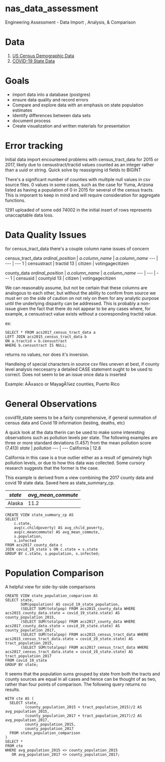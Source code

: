 # nas_data_assessment
Engineering Assessment - Data Import , Analysis, &amp; Comparison

# Data
1.  <a href="https://www.kaggle.com/datasets/muonneutrino/us-census-demographic-data?resource=download" target="_blank">US Census Demographic Data</a>
2.  <a href="https://www.kaggle.com/datasets/nightranger77/covid19-state-data?select=COVID19_state.csv" target="_blank">COVID-19 State Data</a>

# Goals
- import data into a database (postgres)
- ensure data quality and record errors
- Compare and explore data with an emphasis on state population estimates
- Identify differences between data sets
- document process
- Create visualization and written materials for presentation

# Error tracking
Initial data import encountered problems with census_tract_data for 2015 or 2017, likely due to censustract/tractid values counted as an integer rather than a uuid or string. Quick solve by reassigning id fields to BIGINT

There's a significant number of counties with multiple null values in csv source files. 0 values in some cases, such as the case for Yuma, Arizona listed as having a population of 0 in 2015 for several of the census tracts. This is imporant to keep in mind and will require consideration for aggregate functions.  

1291 uploaded of some odd 74002 in the initial insert of rows represents unaccaptable data loss.

# Data Quality Issues
for census_tract_data there's a couple column name issues of concern

census_tract_data
*ordinal_position* |  *a.column_name* | *a.column_name*
--- | --- | ---
1 | censustract | tractid
13 | citizen | votingagecitizen

county_data
*ordinal_position* |  *a.column_name* | *a.column_name*
--- | --- | ---
1 | censusid | countyid
13 | citizen | votingagecitizen

We can reasonably assume, but not be certain that these columns are analogous to each other, but without the ability to confirm from source we must err on the side of caution on not rely on them for any analytic purpose until the underlying disparity can be addressed. This is probably a non-issue given the fact that there do not appear to be any cases where, for example, a censustract value exists without a cooresponding tractid value.

ex:
```
SELECT * FROM acs2017_census_tract_data a
LEFT JOIN acs2015_census_tract_data b
ON a.tractid = b.censustract
WHERE b.censustract IS NULL;
```
returns no values, nor does it's inversion.

Handleing of special characters in source csv files uneven at best, if county level analysis neccesarry a detailed CASE statement ought to be used to correct. Does not seem to be an issue once data is inserted

Example:
AÃ±asco or MayagÃ¼ez counties, Puerto Rico

# General Observations
covid19_state seems to be a fairly comprehensive, if general summation of census data and Covid 19 information (testing, deaths, etc)

A quick look at the data therin can be used to make some interesting observations such as pollution levels per state. The following examples are three or more standard deviations (1.457) from the mean pollution score (7.413)
*state* |  *pollution*
--- | --- 
California | 12.8

California in this case is a true outlier either as a result of genuinely high pollution levels, or due to how this data was collected. Some cursory research suggests that the former is the case.

This example is derived from a view combining the 2017 county data and covid 19 state data. Saved here as state_summary_cp.

*state* |  *avg_mean_commute*
--- | --- 
Alaska | 11.2

```
CREATE VIEW state_summary_cp AS
SELECT
    c.state,
    avg(c.childpoverty) AS avg_child_poverty,
    avg(c.meancommute) AS avg_mean_commute,
    s.population,
    s.infected
FROM acs2017_county_data c
JOIN covid_19_state s ON c.state = s.state
GROUP BY c.state, s.population, s.infected;
```
# Population Comparison

A helpful view for side-by-side comparisons
```
CREATE VIEW state_population_comparison AS
SELECT state,
       SUM(population) AS covid_19_state_population,
       (SELECT SUM(totalpop) FROM acs2015_county_data WHERE acs2015_county_data.state = covid_19_state.state) AS county_population_2015,
       (SELECT SUM(totalpop) FROM acs2017_county_data WHERE acs2017_county_data.state = covid_19_state.state) AS county_population_2017,
       (SELECT SUM(totalpop) FROM acs2015_census_tract_data WHERE acs2015_census_tract_data.state = covid_19_state.state) AS tract_population_2015,
       (SELECT SUM(totalpop) FROM acs2017_census_tract_data WHERE acs2017_census_tract_data.state = covid_19_state.state) AS tract_population_2017
FROM covid_19_state
GROUP BY state;
```

It seems that the population sums grouped by state from both the tracts and county sources are equal in all cases and hence can be thought of as two, rather than four points of comparison. The following query returns no results. 

```
WITH cte AS (
  SELECT state,
         (county_population_2015 + tract_population_2015)/2 AS avg_population_2015,
         (county_population_2017 + tract_population_2017)/2 AS avg_population_2017,
         county_population_2015,
         county_population_2017
  FROM state_population_comparison
)
SELECT *
FROM cte
WHERE avg_population_2015 <> county_population_2015
   OR avg_population_2017 <> county_population_2017;
```

